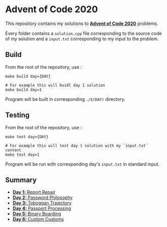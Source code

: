# Advent of Code 2020

This repository contains my solutions to [**Advent of Code 2020**](https://adventofcode.com/2020/) problems.

Every folder contains a `solution.cpp` file corresponding to the source code of my solution and a `input.txt` corresponding to my input to the problem.

## Build

From the root of the repository, use :

```shell
make build day={DAY}

# For example this will buidl day 1 solution
make build day=1 
```

Program will be built in corresponding `./$(DAY)` directory.

## Testing

From the root of the repository, use :

```shell
make test day={DAY}

# For example this will test day 1 solution with my `input.txt` content
make test day=1
```

Program will be run with corresponding day's `input.txt` in standard input.

## Summary

* [**Day 1:** Report Repair](./1)
* [**Day 2:** Password Philosophy](./2)
* [**Day 3:** Toboggan Trajectory ](./3)
* [**Day 4:** Passport Processing](./4)
* [**Day 5:** Binary Boarding](./5)
* [**Day 6:** Custom Customs](./6)